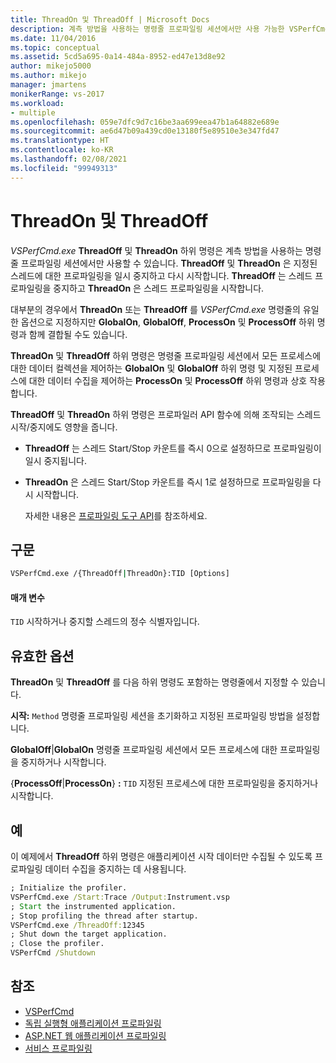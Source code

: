 ```yaml
---
title: ThreadOn 및 ThreadOff | Microsoft Docs
description: 계측 방법을 사용하는 명령줄 프로파일링 세션에서만 사용 가능한 VSPerfCmd.exe ThreadOff 및 ThreadOn 하위 명령을 사용하는 방법을 알아봅니다.
ms.date: 11/04/2016
ms.topic: conceptual
ms.assetid: 5cd5a695-0a14-484a-8952-ed47e13d8e92
author: mikejo5000
ms.author: mikejo
manager: jmartens
monikerRange: vs-2017
ms.workload:
- multiple
ms.openlocfilehash: 059e7dfc9d7c16be3aa699eea47b1a64882e689e
ms.sourcegitcommit: ae6d47b09a439cd0e13180f5e89510e3e347fd47
ms.translationtype: HT
ms.contentlocale: ko-KR
ms.lasthandoff: 02/08/2021
ms.locfileid: "99949313"
---
```

# <a name="threadon-and-threadoff"></a>ThreadOn 및 ThreadOff
*VSPerfCmd.exe* **ThreadOff** 및 **ThreadOn** 하위 명령은 계측 방법을 사용하는 명령줄 프로파일링 세션에서만 사용할 수 있습니다. **ThreadOff** 및 **ThreadOn** 은 지정된 스레드에 대한 프로파일링을 일시 중지하고 다시 시작합니다. **ThreadOff** 는 스레드 프로파일링을 중지하고 **ThreadOn** 은 스레드 프로파일링을 시작합니다.

 대부분의 경우에서 **ThreadOn** 또는 **ThreadOff** 를 *VSPerfCmd.exe* 명령줄의 유일한 옵션으로 지정하지만 **GlobalOn**, **GlobalOff**, **ProcessOn** 및 **ProcessOff** 하위 명령과 함께 결합될 수도 있습니다.

 **ThreadOn** 및 **ThreadOff** 하위 명령은 명령줄 프로파일링 세션에서 모든 프로세스에 대한 데이터 컬렉션을 제어하는 **GlobalOn** 및 **GlobalOff** 하위 명령 및 지정된 프로세스에 대한 데이터 수집을 제어하는 **ProcessOn** 및 **ProcessOff** 하위 명령과 상호 작용합니다.

 **ThreadOff** 및 **ThreadOn** 하위 명령은 프로파일러 API 함수에 의해 조작되는 스레드 시작/중지에도 영향을 줍니다.

- **ThreadOff** 는 스레드 Start/Stop 카운트를 즉시 0으로 설정하므로 프로파일링이 일시 중지됩니다.

- **ThreadOn** 은 스레드 Start/Stop 카운트를 즉시 1로 설정하므로 프로파일링을 다시 시작합니다.

  자세한 내용은 [프로파일링 도구 API](../profiling/profiling-tools-apis.md)를 참조하세요.

## <a name="syntax"></a>구문

```cmd
VSPerfCmd.exe /{ThreadOff|ThreadOn}:TID [Options]

```

#### <a name="parameters"></a>매개 변수
 `TID` 시작하거나 중지할 스레드의 정수 식별자입니다.

## <a name="valid-options"></a>유효한 옵션
 **ThreadOn** 및 **ThreadOff** 를 다음 하위 명령도 포함하는 명령줄에서 지정할 수 있습니다.

 **시작:** `Method` 명령줄 프로파일링 세션을 초기화하고 지정된 프로파일링 방법을 설정합니다.

 **GlobalOff**&#124;**GlobalOn** 명령줄 프로파일링 세션에서 모든 프로세스에 대한 프로파일링을 중지하거나 시작합니다.

 {**ProcessOff**&#124;**ProcessOn**} **:** `TID` 지정된 프로세스에 대한 프로파일링을 중지하거나 시작합니다.

## <a name="example"></a>예
 이 예제에서 **ThreadOff** 하위 명령은 애플리케이션 시작 데이터만 수집될 수 있도록 프로파일링 데이터 수집을 중지하는 데 사용됩니다.

```cmd
; Initialize the profiler.
VSPerfCmd.exe /Start:Trace /Output:Instrument.vsp
; Start the instrumented application.
; Stop profiling the thread after startup.
VSPerfCmd.exe /ThreadOff:12345
; Shut down the target application.
; Close the profiler.
VSPerfCmd /Shutdown

```

## <a name="see-also"></a>참조
- [VSPerfCmd](../profiling/vsperfcmd.md)
- [독립 실행형 애플리케이션 프로파일링](../profiling/command-line-profiling-of-stand-alone-applications.md)
- [ASP.NET 웹 애플리케이션 프로파일링](../profiling/command-line-profiling-of-aspnet-web-applications.md)
- [서비스 프로파일링](../profiling/command-line-profiling-of-services.md)
